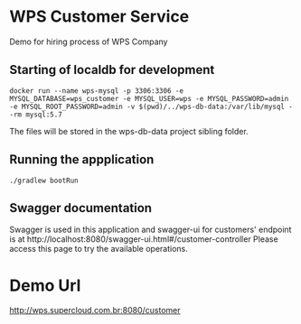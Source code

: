 # WPS Customer Service
Demo for hiring process of WPS Company
## Starting of localdb for development
```
docker run --name wps-mysql -p 3306:3306 -e MYSQL_DATABASE=wps_customer -e MYSQL_USER=wps -e MYSQL_PASSWORD=admin -e MYSQL_ROOT_PASSWORD=admin -v $(pwd)/../wps-db-data:/var/lib/mysql --rm mysql:5.7
```
The files will be stored in the wps-db-data project sibling folder.

## Running the appplication
```
./gradlew bootRun 
```

## Swagger documentation
Swagger is used in this application and swagger-ui for customers' endpoint is at http://localhost:8080/swagger-ui.html#/customer-controller
Please access this page to try the available operations.

# Demo Url
http://wps.supercloud.com.br:8080/customer
